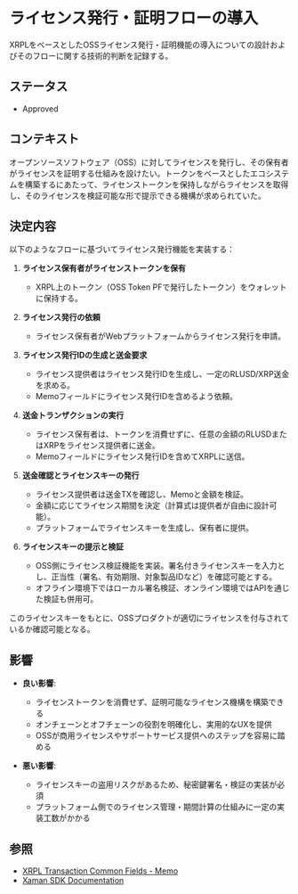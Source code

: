 # ライセンス発行・証明フローの導入

XRPLをベースとしたOSSライセンス発行・証明機能の導入についての設計およびそのフローに関する技術的判断を記録する。

## ステータス

- Approved

## コンテキスト

オープンソースソフトウェア（OSS）に対してライセンスを発行し、その保有者がライセンスを証明する仕組みを設けたい。トークンをベースとしたエコシステムを構築するにあたって、ライセンストークンを保持しながらライセンスを取得し、そのライセンスを検証可能な形で提示できる機構が求められていた。

## 決定内容

以下のようなフローに基づいてライセンス発行機能を実装する：

1. **ライセンス保有者がライセンストークンを保有**

   - XRPL上のトークン（OSS Token PFで発行したトークン）をウォレットに保持する。

2. **ライセンス発行の依頼**

   - ライセンス保有者がWebプラットフォームからライセンス発行を申請。

3. **ライセンス発行IDの生成と送金要求**

   - ライセンス提供者はライセンス発行IDを生成し、一定のRLUSD/XRP送金を求める。
   - Memoフィールドにライセンス発行IDを含めるよう依頼。

4. **送金トランザクションの実行**

   - ライセンス保有者は、トークンを消費せずに、任意の金額のRLUSDまたはXRPをライセンス提供者に送金。
   - Memoフィールドにライセンス発行IDを含めてXRPLに送信。

5. **送金確認とライセンスキーの発行**

   - ライセンス提供者は送金TXを確認し、Memoと金額を検証。
   - 金額に応じてライセンス期間を決定（計算式は提供者が自由に設計可能）。
   - プラットフォームでライセンスキーを生成し、保有者に提供。

6. **ライセンスキーの提示と検証**

   - OSS側にライセンス検証機能を実装。署名付きライセンスキーを入力とし、正当性（署名、有効期限、対象製品IDなど）を確認可能とする。
   - オフライン環境下ではローカル署名検証、オンライン環境ではAPIを通じた検証も併用可。

このライセンスキーをもとに、OSSプロダクトが適切にライセンスを付与されているか確認可能となる。

## 影響

- **良い影響**:

  - ライセンストークンを消費せず、証明可能なライセンス機構を構築できる
  - オンチェーンとオフチェーンの役割を明確化し、実用的なUXを提供
  - OSSが商用ライセンスやサポートサービス提供へのステップを容易に踏める

- **悪い影響**:

  - ライセンスキーの盗用リスクがあるため、秘密鍵署名・検証の実装が必須
  - プラットフォーム側でのライセンス管理・期間計算の仕組みに一定の実装工数がかかる

## 参照

- [XRPL Transaction Common Fields - Memo](https://xrpl.org/docs/references/protocol/transactions/common-fields/)
- [Xaman SDK Documentation](https://docs.xumm.dev/)
